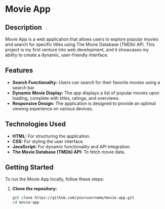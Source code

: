# Movie App

## Description
Movie App is a web application that allows users to explore popular movies and search for specific titles using The Movie Database (TMDb) API. This project is my first venture into web development, and it showcases my ability to create a dynamic, user-friendly interface.

## Features
- **Search Functionality:** Users can search for their favorite movies using a search bar.
- **Dynamic Movie Display:** The app displays a list of popular movies upon loading, complete with titles, ratings, and overviews.
- **Responsive Design:** The application is designed to provide an optimal viewing experience on various devices.

## Technologies Used
- **HTML:** For structuring the application.
- **CSS:** For styling the user interface.
- **JavaScript:** For dynamic functionality and API integration.
- **The Movie Database (TMDb) API:** To fetch movie data.

## Getting Started
To run the Movie App locally, follow these steps:

1. **Clone the repository:**
   ```bash
   git clone https://github.com/yourusername/movie-app.git
   cd movie-app
